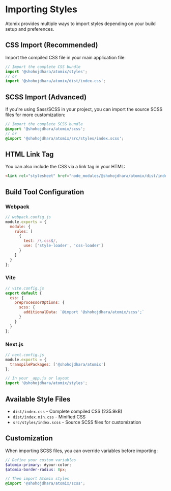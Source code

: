 # Importing Styles

Atomix provides multiple ways to import styles depending on your build setup and preferences.

## CSS Import (Recommended)

Import the compiled CSS file in your main application file:

```javascript
// Import the complete CSS bundle
import '@shohojdhara/atomix/styles';
// or
import '@shohojdhara/atomix/dist/index.css';
```

## SCSS Import (Advanced)

If you're using Sass/SCSS in your project, you can import the source SCSS files for more customization:

```scss
// Import the complete SCSS bundle
@import '@shohojdhara/atomix/scss';
// or
@import '@shohojdhara/atomix/src/styles/index.scss';
```

## HTML Link Tag

You can also include the CSS via a link tag in your HTML:

```html
<link rel="stylesheet" href="node_modules/@shohojdhara/atomix/dist/index.css">
```

## Build Tool Configuration

### Webpack
```javascript
// webpack.config.js
module.exports = {
  module: {
    rules: [
      {
        test: /\.css$/,
        use: ['style-loader', 'css-loader']
      }
    ]
  }
};
```

### Vite
```javascript
// vite.config.js
export default {
  css: {
    preprocessorOptions: {
      scss: {
        additionalData: `@import '@shohojdhara/atomix/scss';`
      }
    }
  }
};
```

### Next.js
```javascript
// next.config.js
module.exports = {
  transpilePackages: ['@shohojdhara/atomix']
};

// In your _app.js or layout
import '@shohojdhara/atomix/styles';
```

## Available Style Files

- `dist/index.css` - Complete compiled CSS (235.9kB)
- `dist/index.min.css` - Minified CSS
- `src/styles/index.scss` - Source SCSS files for customization

## Customization

When importing SCSS files, you can override variables before importing:

```scss
// Define your custom variables
$atomix-primary: #your-color;
$atomix-border-radius: 8px;

// Then import Atomix styles
@import '@shohojdhara/atomix/scss';
```